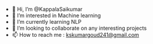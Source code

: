 - 👋 Hi, I’m @KappalaSaikumar
- 👀 I’m interested in Machine learning
- 🌱 I’m currently learning NLP
- 💞️ I’m looking to collaborate on any interesting projects
- 📫 How to reach me : kskumargoud241@gmail.com

<!---
KappalaSaikumar/KappalaSaikumar is a ✨ special ✨ repository because its `README.md` (this file) appears on your GitHub profile.
You can click the Preview link to take a look at your changes.
--->
